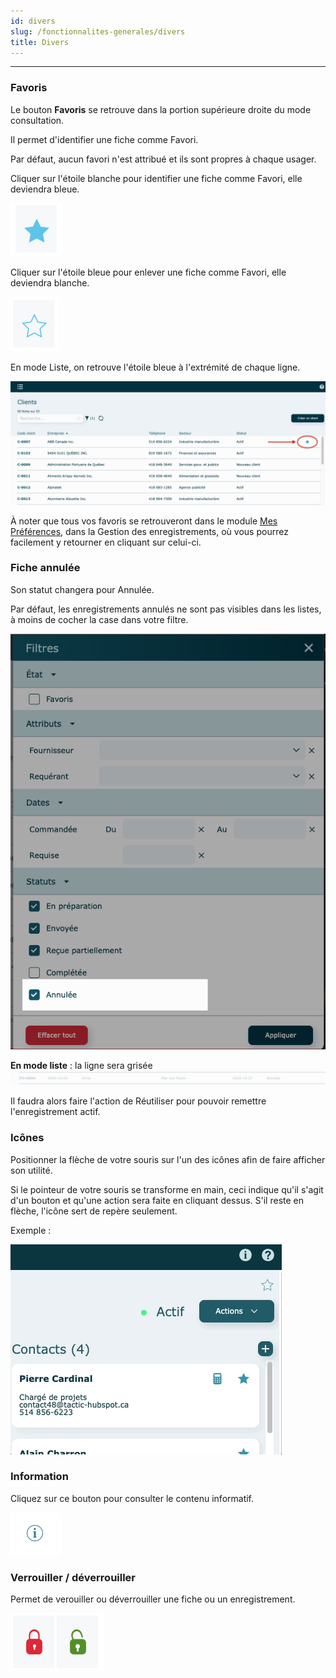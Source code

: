 ```yaml
---
id: divers
slug: /fonctionnalites-generales/divers
title: Divers
---
```


---

### Favoris

Le bouton **Favoris** se retrouve dans la portion supérieure droite du mode consultation.

Il permet d'identifier une fiche comme Favori.

Par défaut, aucun favori n'est attribué et ils sont propres à chaque usager.

Cliquer sur l'étoile blanche pour identifier une fiche comme Favori, elle deviendra bleue.

![](../../static/img/Favoris_bleu.png)

Cliquer sur l'étoile bleue pour enlever une fiche comme Favori, elle deviendra blanche.

![](../../static/img/Favoris_blanc.png)

En mode Liste, on retrouve l'étoile bleue à l'extrémité de chaque ligne.

![](../../static/img/Divers_favoris_01.png)

À noter que tous vos favoris se retrouveront dans le module [Mes Préférences](../parametres/preferences.md), dans la Gestion des enregistrements, où vous pourrez facilement y retourner en cliquant sur celui-ci.

### Fiche annulée

Son statut changera pour Annulée.

Par défaut, les enregistrements annulés ne sont pas visibles dans les listes, à moins de cocher la case dans votre filtre.

![](../../static/img/Divers_annulee_02.png)

**En mode liste** : la ligne sera grisée
![](../../static/img/Divers_annulee_01.png)

Il faudra alors faire l'action de Réutiliser pour pouvoir remettre l'enregistrement actif.

### **Icônes**

Positionner la flèche de votre souris sur l'un des icônes afin de faire afficher son utilité.

Si le pointeur de votre souris se transforme en main, ceci indique qu'il s'agit d'un bouton et qu'une action sera faite en cliquant dessus. S'il reste en flèche, l'icône sert de repère seulement.

Exemple :

![](../../static/img/Divers_icones.gif)

### **Information**

Cliquez sur ce bouton pour consulter le contenu informatif.

![](../../static/img/Information.png)

###

### Verrouiller / déverrouiller

Permet de verouiller ou déverrouiller une fiche ou un enregistrement.

![](../../static/img/Cadenas.png)
